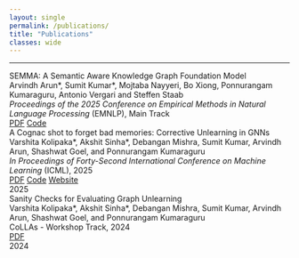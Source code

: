 ```yaml
---
layout: single
permalink: /publications/
title: "Publications"
classes: wide
---
```


---
<div class="pub-year-row">
  <div class="pub-list">
    <div class="pub-entry">
      <div class="pub-title">SEMMA: A Semantic Aware Knowledge Graph Foundation Model</div>
      <div class="pub-authors">Arvindh Arun*, <span class="pub-me">Sumit Kumar*</span>, Mojtaba Nayyeri, Bo Xiong, Ponnurangam Kumaraguru, Antonio Vergari and Steffen Staab</div>
      <div class="pub-venue"><em> Proceedings of the 2025 Conference on Empirical Methods in Natural Language Processing </em> <span class="pub-venue-short">(EMNLP), Main Track </span> </div> 
      <a class="pub-btn" href="https://arxiv.org/abs/2505.20422" target="_blank">PDF</a>
      <a class="pub-btn" href="https://github.com/Sumitkk10/semma" target="_blank">Code</a>
    </div>
    <div class="pub-entry">
      <div class="pub-title">A Cognac shot to forget bad memories: Corrective Unlearning in GNNs</div>
      <div class="pub-authors">Varshita Kolipaka*, Akshit Sinha*, Debangan Mishra, <span class="pub-me">Sumit Kumar</span>, Arvindh Arun, Shashwat Goel, and Ponnurangam Kumaraguru</div>
      <div class="pub-venue"><em>In Proceedings of Forty-Second International Conference on Machine Learning </em> <span class="pub-venue-short">(ICML), 2025 </span> </div>
      <a class="pub-btn" href="https://arxiv.org/abs/2412.00789" target="_blank">PDF</a>
      <a class="pub-btn" href="https://github.com/viciousAegis/CorrectiveUnlearningForGNNs" target="_blank">Code</a>
      <a class="pub-btn" href="https://varshitakolipaka.github.io/cognac/" target="_blank">Website</a>
    </div>
  </div>
  <div class="pub-year">2025</div>
</div>


<div class="pub-year-row">
  <div class="pub-list">
    <div class="pub-entry">
      <div class="pub-title">Sanity Checks for Evaluating Graph Unlearning</div>
      <div class="pub-authors">Varshita Kolipaka*, Akshit Sinha*, Debangan Mishra, <span class="pub-me">Sumit Kumar</span>, Arvindh Arun, Shashwat Goel, and Ponnurangam Kumaraguru</div>
      <div class="pub-venue"> <span class="pub-venue-short"> CoLLAs - Workshop Track, 2024 </span> </div>
      <a class="pub-btn" href="https://lifelong-ml.cc/Conferences/2024/acceptedpapersandvideos/conf-2024-71" target="_blank">PDF</a>
    </div>
  </div>
  <div class="pub-year">2024</div>
</div>
